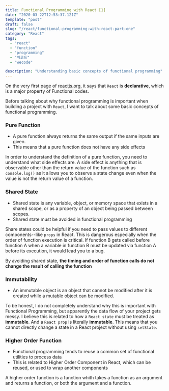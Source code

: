 ```yaml
---
title: Functional Programming with React [1]
date: "2020-03-22T12:53:37.121Z"
template: "post"
draft: false
slug: "/react/functional-programming-with-react-part-one"
category: "React"
tags:
  - "react"
  - "function"
  - "programming"
  - "위코드"
  - "wecode"

description: "Understanding basic concepts of functional programming"
---
```


On the very first page of [reactjs.org](https://reactjs.org), it says that `React` is **declarative**, which is a major property of Functional codes.

Before talking about why functional programming is important when building a project with `React`, I want to talk about some basic concepts of functional programming.

### Pure Function

- A pure function always returns the same output if the same inputs are given.
- This means that a pure function does not have any side effects

In order to understand the definition of a pure function, you need to understand what side effects are. A side effect is anything that is observable other than the return value of the function such as `console.log()` as it allows you to observe a state change even when the value is not the return value of a function.

### Shared State

- Shared state is any variable, object, or memory space that exists in a shared scope, or as a property of an object being passed between scopes.
- Shared state must be avoided in functional programming

Share states could be helpful if you need to pass values to different components--like `props` in React. This is dangerous especially when the order of function execution is critical. If function B gets called before function A when a variable in function B must be updated via function A before its execution, it would lead you to a bug.

By avoiding shared state, **the timing and order of function calls do not change the result of calling the function**

### Immutability

- An immutable object is an object that cannot be modified after it is created while a mutable object can be modified.

To be honest, I do not completely understand why this is important with Functional Programming, but apparently the data flow of your project gets messy. I believe this is related to how a `React state` must be treated as **immutable**. And a `React prop` is literally **immutable**. This means that you cannot directly change a state in a React project without using `setState`.

### Higher Order Function

- Functional programming tends to reuse a common set of functional utilities to process data
- This is related to Higher Order Component in React, which can be reused, or used to wrap another components

A higher order function is a function whith takes a function as an argument and returns a function, or both the argument and a function.
